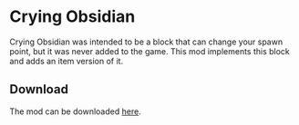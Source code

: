 # Crying Obsidian
Crying Obsidian was intended to be a block that can change your spawn point, but it was never added to the game. This mod implements this block and adds an item version of it.

## Download
The mod can be downloaded [here](https://github.com/ErrorCraftLP/Crying-Obsidian-Mod/releases).
